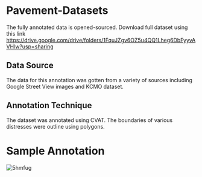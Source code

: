 # Pavement-Datasets
The fully annotated data is opened-sourced. Download full dataset using this link https://drive.google.com/drive/folders/1FquJZgv6OZ5u4QQ1Lheg6DbFyyvAVHlw?usp=sharing

## Data Source
The data for this annotation was gotten from a variety of sources including
Google Street View images and KCMO dataset. 
## Annotation Technique
The dataset was annotated using CVAT. The boundaries of various distresses 
were outline using polygons. 
# Sample Annotation
![5hmfug](https://user-images.githubusercontent.com/58794892/126935694-8c00b658-f486-461c-82b8-ab78cf5e320b.gif)
